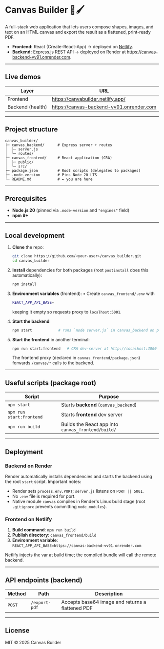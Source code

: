 # Canvas Builder 🎨🖌️

A full-stack web application that lets users compose shapes, images, and text on an HTML canvas and export the result as a flattened, print-ready PDF.

* **Frontend:** React (Create-React-App) → deployed on [Netlify](https://canvabuilder.netlify.app/).
* **Backend:** Express.js REST API → deployed on Render at <https://canvas-backend-vv91.onrender.com>.

---

## Live demos

| Layer | URL |
|-------|-----|
| Frontend | <https://canvabuilder.netlify.app/> |
| Backend (health) | <https://canvas-backend-vv91.onrender.com> |

---

## Project structure

```
canvas_builder/
├─ canvas_backend/      # Express server + routes
│  ├─ server.js
│  └─ routes/
├─ canvas_frontend/     # React application (CRA)
│  ├─ public/
│  └─ src/
├─ package.json         # Root scripts (delegates to packages)
├─ .node-version        # Pins Node 20 LTS
└─ README.md            # ← you are here
```

---

## Prerequisites

* **Node.js 20** (pinned via `.node-version` and `"engines"` field)
* **npm 9+**

---

## Local development

1. **Clone** the repo:
   ```bash
   git clone https://github.com/<your-user>/canvas_builder.git
   cd canvas_builder
   ```

2. **Install** dependencies for both packages (root `postinstall` does this automatically):
   ```bash
   npm install
   ```

3. **Environment variables** (frontend):
   • Create `canvas_frontend/.env` with
   ```bash
   REACT_APP_API_BASE=
   ```
   keeping it empty so requests proxy to `localhost:5001`.

4. **Start the backend**
   ```bash
   npm start            # runs `node server.js` in canvas_backend on port 5001
   ```

5. **Start the frontend** in another terminal:
   ```bash
   npm run start:frontend   # CRA dev-server at http://localhost:3000
   ```

   The frontend proxy (declared in `canvas_frontend/package.json`) forwards `/canvas/*` calls to the backend.

---

## Useful scripts (package root)

| Script | Purpose |
|--------|---------|
| `npm start` | Starts **backend** (`canvas_backend`)
| `npm run start:frontend` | Starts **frontend** dev server
| `npm run build` | Builds the React app into `canvas_frontend/build/`

---

## Deployment

### Backend on Render

Render automatically installs dependencies and starts the backend using the root `start` script. Important notes:

* Render sets `process.env.PORT`; `server.js` listens on `PORT || 5001`.
* No `.env` file is required for port.
* Native module `canvas` compiles in Render's Linux build stage (root `.gitignore` prevents committing `node_modules`).

### Frontend on Netlify

1. **Build command**: `npm run build`  
2. **Publish directory**: `canvas_frontend/build`  
3. **Environment variable**:  
   `REACT_APP_API_BASE=https://canvas-backend-vv91.onrender.com`

Netlify injects the var at build time; the compiled bundle will call the remote backend.

---

## API endpoints (backend)

| Method | Path | Description |
|--------|------|-------------|
| `POST` | `/export-pdf` | Accepts base64 image and returns a flattened PDF |


---

## License

MIT © 2025 Canvas Builder

